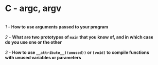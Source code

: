 # C - argc, argv
<br>*1* - **How to use arguments passed to your program**</br>
<br>*2* - **What are two prototypes of `main` that you know of, and in which case do you use one or the other**</br>
<br>*3* - **How to use `__attribute__((unused))` or `(void)` to compile functions with unused variables or parameters**</br>
